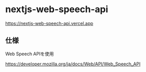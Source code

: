 # nextjs-web-speech-api
<a href="https://nextjs-web-speech-api.vercel.app">https://nextjs-web-speech-api.vercel.app</a>
<br />

## 仕様
<p>Web Speech APIを使用</p>
<a href="https://developer.mozilla.org/ja/docs/Web/API/Web_Speech_API">https://developer.mozilla.org/ja/docs/Web/API/Web_Speech_API</a>
